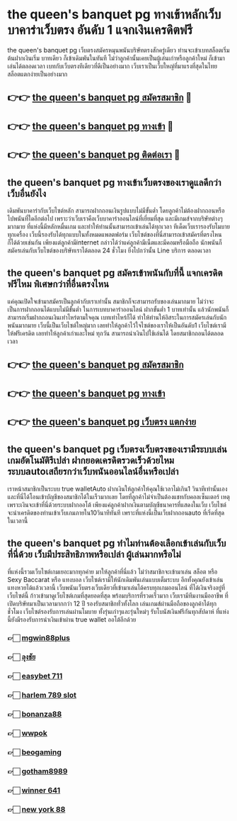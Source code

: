 # the queen's banquet pg ทางเข้าหลักเว็บบาคาร่าเว็บตรง อันดับ 1 แจกเงินเครดิตฟรี

the queen's banquet pg เว็บตรงสมัครหมุนพนันบริษัทตรงสักครู่เดียว ท่านจะเข้าเบทสล็อตเริ่มต้นฝากเงินเริ่ม บาทเดียว ก็เข้าเดิมพันในทันที ไม่ว่าลูกค้านั้นเคยเป็นผู้เล่นเก่าหรือลูกค้าใหม่ ก็เข้ามาเล่นได้ตลอดเวลา เบทกับเว็บตรงทีเดียวที่ดีเป็นอย่างมาก เว็บเราเป็นเว็บใหญ่ที่มาแรงที่สุดในไทย สล็อตแตกง่ายเป็นอย่างมาก

## 👉👉 [the queen's banquet pg สมัครสมาชิก](https://bit.ly/3Ckzg5n) 🎰
## 👉👉 [the queen's banquet pg ทางเข้า](https://bit.ly/3Ckzg5n) 🎰
## 👉👉 [the queen's banquet pg ติดต่อเรา](https://bit.ly/3Ckzg5n) 🎰

## the queen's banquet pg ทางเข้าเว็บตรงของเราดูแลดีกว่าเว็บอื่นยังไง
เดิมพันบาคาร่ากับเว็บไซต์หลัก สามารถฝากถอนเงินรูปแบบไม่มีขั้นต่ำ โดยลูกค้าไม่ต้องฝากถอนหรือไปพนันที่ใดอีกต่อไป เพราะว่าเว็บเราคือเว็บบาคาร่าออนไลน์ที่เยี่ยมที่สุด และมีเกมส์จากบริษัทต่างๆมากมาย ที่แห่งนี้มีหลักหมื่นเกม และทำให้ท่านนั้นสามารถเข้าเล่นได้ทุกเวลา ทีเด็ดเว็บเรารองรับโมบายทุกเครื่อง เว็บนี้รองรับได้ทุกแบบในทั้งหมดแพลตฟอร์ม เว็บไซต์ของที่นี่สามารถเข้าสมัครที่ตรงไหนก็ได้ด้วยเช่นกัน เพียงแต่ลูกค้ามีinternet กล่าวได้ว่าแค่ลูกค้ามีเน็ตและมีคอมหรือมือถือ นักพนันก็สมัครเล่นกับเว็บไซต์ของบริษัทเราได้ตลอด 24 ชั่วโมง ยิ่งไปกว่านั้น Line บริการ ตลอดเวลา

## the queen's banquet pg สมัครเข้าพนันกับที่นี้ แจกเครดิตฟรีไหม พิเศษกว่าที่อื่นตรงไหน
แค่คุณเปิดใจเข้ามาสมัครเป็นลูกค้ากับเราเท่านั้น สมาชิกก็จะสามารถรับของเล่นมากมาย ไม่ว่าจะเป็นการฝากถอนได้แบบไม่มีขั้นต่ำ ในการเบทบาคาร่าออนไลน์ ฝากขั้นต่ำ 1 บาทเท่านั้น แล้วนักพนันก็สามารถเริ่มฝากถอนเงินเท่าไหร่ตามใจคุณ เบทเท่าไหร่ก็ได้ ทำให้ท่านให้อิสระในการสมัครเล่นกับนักพนันมากมาย เว็บนี้เป็นเว็บไซต์ใหญ่มาก เลยทำให้ลูกค้าไว้ใจไซต์ของเราให้เป็นอันดับ1 เว็บไซต์เรามีให้ฟรีเครดิต เลยทำให้ลูกค้าเก่าและใหม่ ทุกวัน สามารถนำเงินไปใช้เล่นได้ โดยสมาชิกถอนได้ตลอดเวลา

## 👉👉 [the queen's banquet pg สมัครสมาชิก](https://bit.ly/3Ckzg5n)
## 👉👉 [the queen's banquet pg ทางเข้า](https://bit.ly/3Ckzg5n)
## 👉👉 [the queen's banquet pg เว็บตรง แตกง่าย](https://bit.ly/3Ckzg5n)

## the queen's banquet pg เว็บตรงเว็บตรงของเรามีระบบเล่นเกมอัตโนมัติรึเปล่า ฝากยอดเครดิตรวดเร็วด้วยไหม ระบบautoเสถียรกว่าเว็บพนันออนไลน์อื่นหรือเปล่า
เราหน้าสมาชิกเป็นระบบ true walletAuto ฝากเงินให้ลูกค้าให้คุณใช้เวลาไม่เกิน1 วินาทีเท่านั้นเอง และที่นี่ได้โอนเข้าบัญชีของสมาชิกได้ในเร็วมากเลย โดยที่ลูกค้าไม่จำเป็นต้องแชทกับคอลเซ็นเตอร์ เหตุเพราะเงินจะเข้าที่นี่ด้วยระบบฝากออโต้ เพียงแค่ลูกค้าฝากเงินตามบัญชีธนาคารที่แสดงในเว็บ เว็บไซต์จะนำเครดิตของท่านเข้าเว็บเกมภายใน10วินาทีทันที เพราะที่แห่งนี้เป็นเว็บฝากถอนauto ที่เริ่ดที่สุด ในเวลานี้

## the queen's banquet pg ทำไมท่านต้องเลือกเข้าเล่นกับเว็บที่นี่ด้วย เว็บมีประสิทธิภาพหรือเปล่า ผู้เล่นมากหรือไม่
ที่แห่งนี้รวมเว็บไซต์เกมเยอะมากทุกค่าย มาให้ลูกค้าที่นี่แล้ว ไม่ว่าสมาชิกจะเข้ามาเล่น สล็อต หรือ Sexy Baccarat หรือ แทงบอล เว็บไซต์เรามีให้นักเดิมพันเล่นแบบเต็มระบบ อีกทั้งคุณยังเข้าเล่นแทงหวยได้แล้วเวลานี้ เว็บพนันเว็บตรงเว็บเดียวที่เข้ามาเล่นได้ครบทุกเกมออนไลน์ ที่ได้เงินจริงอยู่ที่เว็บไซต์นี้ ก้าวเข้ามาดูเว็บไซต์เกมที่สุดยอดที่สุด พร้อมบริการที่รวดเร็วมาก เว็บเรามีทีมงานมืออาชีพ ที่เปิดบริษัทมาเป็นเวลามากกว่า 12 ปี รองรับสมาชิกทั่วทั้งโลก เล่นเกมส์ผ่านมือถือของลูกค้าได้ทุกชั่วโมง เว็บไซต์รองรับการเล่นผ่านโมบาย ทั้งรุ่นเก่าๆและรุ่นใหม่ๆ รับโบนัสเงินฟรีกันทุกสัปดาห์ ที่แห่งนี้ยังมีรองรับการนำเงินเข้าผ่าน true wallet ออโต้อีกด้วย

### 👉🏻 [mgwin88plus](https://atom.io/packages/mgwin88plus)
### 👉🏻 [ลุงชัย](https://atom.io/packages/loongchai)
### 👉🏻 [easybet 711](https://atom.io/packages/easybet711)
### 👉🏻 [harlem 789 slot](https://atom.io/packages/harlem789slot)
### 👉🏻 [bonanza88](https://atom.io/packages/bonanza88)
### 👉🏻 [wwpok](https://atom.io/packages/wwpok)
### 👉🏻 [beogaming](https://atom.io/packages/beogaming)
### 👉🏻 [gotham8989](https://atom.io/packages/gotham8989)
### 👉🏻 [winner 641](https://atom.io/packages/winner641)
### 👉🏻 [new york 88](https://atom.io/packages/newyork88)
